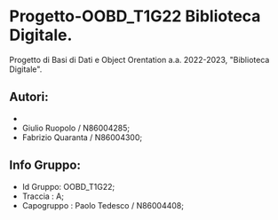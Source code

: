 # Progetto-OOBD_T1G22 Biblioteca Digitale.
Progetto di Basi di Dati e Object Orentation a.a. 2022-2023, "Biblioteca Digitale".
## Autori:
-  
- Giulio Ruopolo / N86004285;
- Fabrizio Quaranta / N86004300;


## Info Gruppo: 
- Id Gruppo: OOBD_T1G22;
- Traccia : A;
- Capogruppo : Paolo Tedesco / N86004408;
